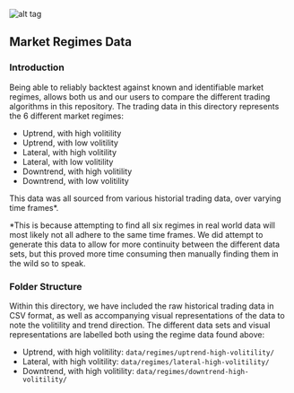 ![alt tag](https://raw.githubusercontent.com/QuantConnect/Lean/master/Documentation/logo.white.small.png) 
## Market Regimes Data

### Introduction

Being able to reliably backtest against known and identifiable market regimes, allows both us and our users to compare the different trading algorithms in this repository. The trading data in this directory represents the 6 different market regimes:

- Uptrend, with high volitility
- Uptrend, with low volitility
- Lateral, with high volitility
- Lateral, with low volitility
- Downtrend, with high volitility
- Downtrend, with low volitility

This data was all sourced from various historial trading data, over varying time frames*.

\*This is because attempting to find all six regimes in real world data will most likely not all adhere to the same time frames. We did attempt to generate this data to allow for more continuity between the different data sets, but this proved more time consuming then manually finding them in the wild so to speak.

### Folder Structure

Within this directory, we have included the raw historical trading data in CSV format, as well as accompanying visual representations of the data to note the volitility and trend direction. The different data sets and visual representations are labelled both using the regime data found above:

- Uptrend, with high volitility: `data/regimes/uptrend-high-volitility/`
- Lateral, with high volitility: `data/regimes/lateral-high-volitility/`
- Downtrend, with high volitility: `data/regimes/downtrend-high-volitility/`
